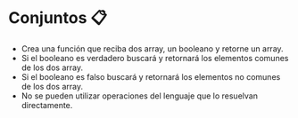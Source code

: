 # Conjuntos 📋

- Crea una función que reciba dos array, un booleano y retorne un array.
- Si el booleano es verdadero buscará y retornará los elementos comunes de los dos array.
- Si el booleano es falso buscará y retornará los elementos no comunes de los dos array.
- No se pueden utilizar operaciones del lenguaje que lo resuelvan directamente.
